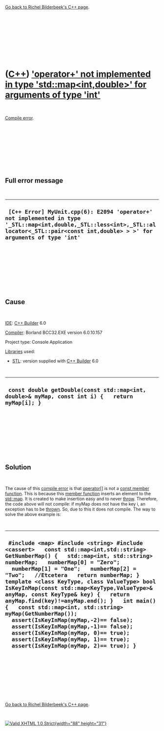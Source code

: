 

[Go back to Richel Bilderbeek's C++ page](Cpp.htm).

 

 

 

 

 

([C++](Cpp.htm)) ['operator+' not implemented in type 'std::map&lt;int,double&gt;' for arguments of type 'int'](CppCompileErrorOperatorPlusNotImplementedInTypeMapIntDoubleForArgumentsOfTypeInt.htm)
=====================================================================================================================================================================================================

 

[Compile error](CppCompileError.htm).

 

 

 

 

 

Full error message
------------------

 

  ---------------------------------------------------------------------------------------------------------------------------------------------------------------------------------------------
  ` [C++ Error] MyUnit.cpp(6): E2094 'operator+' not implemented in type '_STL::map<int,double,_STL::less<int>,_STL::allocator<_STL::pair<const int,double> > >' for arguments of type 'int'`
  ---------------------------------------------------------------------------------------------------------------------------------------------------------------------------------------------

 

 

 

 

 

Cause
-----

 

[IDE](CppIde.htm): [C++ Builder](CppBuilder.htm) 6.0

[Compiler](CppCompiler.htm): Borland BCC32.EXE version 6.0.10.157

Project type: Console Application

[Libraries](CppLibrary.htm) used:

-   [STL](CppStl.htm): version supplied with [C++
    Builder](CppBuilder.htm) 6.0

 

  ---------------------------------------------------------------------------------------------------
  ` const double getDouble(const std::map<int, double>& myMap, const int i) {   return myMap[i]; }`
  ---------------------------------------------------------------------------------------------------

 

 

 

 

 

Solution
--------

 

The cause of this [compile error](CppCompileError.htm) is that
[operator\[\]](CppOperatorIndex.htm) is not a [const member
function](CppConstMemberFunction.htm). This is because this [member
function](CppMemberFunction.htm) inserts an element to the
[std::map](CppMap.htm). It is created to make insertion easy and to
never [throw](CppThrow.htm). Therefore, the code above will not compile:
if myMap does not have the key i, an exception has to be
[thrown](CppThrow.htm). So, due to this it does not compile. The way to
solve the above example is:

 

  -----------------------------------------------------------------------------------------------------------------------------------------------------------------------------------------------------------------------------------------------------------------------------------------------------------------------------------------------------------------------------------------------------------------------------------------------------------------------------------------------------------------------------------------------------------------------------------------------------------------------------------------------------------------------------------------------------------------------
  ` #include <map> #include <string> #include <cassert>   const std::map<int,std::string> GetNumberMap() {   std::map<int, std::string> numberMap;   numberMap[0] = "Zero";   numberMap[1] = "One";   numberMap[2] = "Two";   //Etcetera   return numberMap; }   template <class KeyType, class ValueType> bool IsKeyInMap(const std::map<KeyType,ValueType>& anyMap, const KeyType& key) {   return anyMap.find(key)!=anyMap.end(); }   int main() {   const std::map<int, std::string> myMap(GetNumberMap());   assert(IsKeyInMap(myMap,-2)== false);   assert(IsKeyInMap(myMap,-1)== false);   assert(IsKeyInMap(myMap, 0)== true);   assert(IsKeyInMap(myMap, 1)== true);   assert(IsKeyInMap(myMap, 2)== true); }`
  -----------------------------------------------------------------------------------------------------------------------------------------------------------------------------------------------------------------------------------------------------------------------------------------------------------------------------------------------------------------------------------------------------------------------------------------------------------------------------------------------------------------------------------------------------------------------------------------------------------------------------------------------------------------------------------------------------------------------

 

 

 

 

 

[Go back to Richel Bilderbeek's C++ page](Cpp.htm).



 

[![Valid XHTML 1.0 Strict](valid-xhtml10.png){width="88"
height="31"}](http://validator.w3.org/check?uri=referer)

